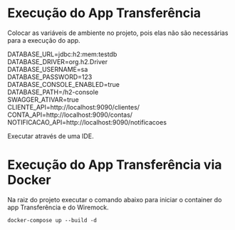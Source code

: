 # Execução do App Transferência  
  
  
Colocar as variáveis de ambiente no projeto, pois elas não são necessárias para a execução do app.

DATABASE_URL=jdbc:h2:mem:testdb  
DATABASE_DRIVER=org.h2.Driver  
DATABASE_USERNAME=sa  
DATABASE_PASSWORD=123  
DATABASE_CONSOLE_ENABLED=true  
DATABASE_PATH=/h2-console  
SWAGGER_ATIVAR=true  
CLIENTE_API=http://localhost:9090/clientes/  
CONTA_API=http://localhost:9090/contas/  
NOTIFICACAO_API=http://localhost:9090/notificacoes  
  
Executar através de uma IDE.

# Execução do App Transferência via Docker  

Na raiz do projeto executar o comando abaixo para iniciar o container do app Transferência e do Wiremock. 

`docker-compose up --build -d`
